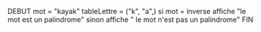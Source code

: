 DEBUT
    mot = "kayak"
    tableLettre = ("k", "a",)
    si mot = inverse
    affiche "le mot est un palindrome"
    sinon 
    affiche " le mot n'est pas un palindrome"
FIN